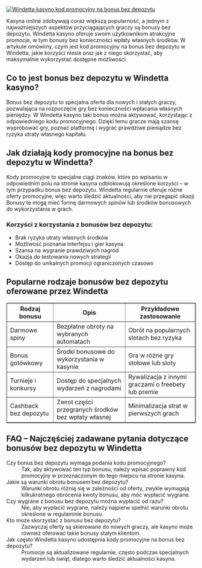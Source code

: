 [![Windetta kasyno kod promocyjny na bonus bez depozytu](https://123-caf.pages.dev/gitsignup.png)](https://vrmoo.ru/Bt82HjjY)

<div>     <p>Kasyna online zdobywają coraz większą popularność, a jednym z najważniejszych aspektów przyciągających graczy są bonusy bez depozytu. Windetta kasyno oferuje swoim użytkownikom atrakcyjne promocje, w tym bonusy bez konieczności wpłaty własnych środków. W artykule omówimy, czym jest kod promocyjny na bonus bez depozytu w Windetta, jakie korzyści niesie oraz jak z niego skorzystać, aby maksymalnie wykorzystać dostępne możliwości.</p>        <h2>Co to jest bonus bez depozytu w Windetta kasyno?</h2>     <p>Bonus bez depozytu to specjalna oferta dla nowych i stałych graczy, pozwalająca na rozpoczęcie gry bez konieczności wpłacania własnych pieniędzy. W Windetta kasyno taki bonus można aktywować, korzystając z odpowiedniego kodu promocyjnego. Dzięki temu gracze mają szansę wypróbować gry, poznać platformę i wygrać prawdziwe pieniądze bez ryzyka utraty własnego kapitału.</p>        <h2>Jak działają kody promocyjne na bonus bez depozytu w Windetta?</h2>     <p>Kody promocyjne to specjalne ciągi znaków, które po wpisaniu w odpowiednim polu na stronie kasyna odblokowują określone korzyści – w tym przypadku bonus bez depozytu. Windetta regularnie oferuje różne oferty promocyjne, więc warto śledzić aktualności, aby nie przegapić okazji. Bonusy te mogą mieć formę darmowych spinów lub środków bonusowych do wykorzystania w grach.</p>        <h3>Korzyści z korzystania z bonusów bez depozytu:</h3>     <ul>       <li>Brak ryzyka utraty własnych środków</li>       <li>Możliwość poznania interfejsu i gier kasyna</li>       <li>Szansa na wygranie prawdziwych nagród</li>       <li>Okazja do testowania nowych strategii</li>       <li>Dostęp do unikalnych promocji ograniczonych czasowo</li>     </ul>        <h2>Popularne rodzaje bonusów bez depozytu oferowane przez Windetta</h2>     <table border="1" cellpadding="8" cellspacing="0">       <thead>         <tr>           <th>Rodzaj bonusu</th>           <th>Opis</th>           <th>Przykładowe zastosowanie</th>         </tr>       </thead>       <tbody>         <tr>           <td>Darmowe spiny</td>           <td>Bezpłatne obroty na wybranych automatach</td>           <td>Obrót na popularnych slotach bez ryzyka</td>         </tr>         <tr>           <td>Bonus gotówkowy</td>           <td>Środki bonusowe do wykorzystania w kasynie</td>           <td>Gra w różne gry stołowe lub sloty</td>         </tr>         <tr>           <td>Turnieje i konkursy</td>           <td>Dostęp do specjalnych wydarzeń z nagrodami</td>           <td>Rywalizacja z innymi graczami o freebety lub premie</td>         </tr>         <tr>           <td>Cashback bez depozytu</td>           <td>Zwrot części przegranych środków bez wpłaty własnej</td>           <td>Minimalizacja strat w pierwszych grach</td>         </tr>       </tbody>     </table>        <h2>FAQ – Najczęściej zadawane pytania dotyczące bonusów bez depozytu w Windetta</h2>     <dl>       <dt>Czy bonus bez depozytu wymaga podania kodu promocyjnego?</dt>       <dd>Tak, aby aktywować ten typ bonusu, należy wpisać poprawny kod promocyjny w przeznaczonym do tego miejscu na stronie kasyna.</dd>          <dt>Jakie są warunki obrotu bonusem bez depozytu?</dt>       <dd>Warunki obrotu różnią się w zależności od oferty, zwykle wymagają kilkukrotnego obrócenia kwoty bonusu, aby móc wypłacić wygrane.</dd>          <dt>Czy wygrane z bonusu bez depozytu można wypłacić od razu?</dt>       <dd>Nie, aby wypłacić wygrane, należy najpierw spełnić warunki obrotu określone w regulaminie bonusu.</dd>          <dt>Kto może skorzystać z bonusu bez depozytu?</dt>       <dd>Zazwyczaj oferty są skierowane do nowych graczy, ale kasyno może również oferować takie bonusy stałym klientom.</dd>          <dt>Jak często Windetta kasyno udostępnia kody promocyjne na bonus bez depozytu?</dt>       <dd>Promocje są aktualizowane regularnie, często podczas specjalnych wydarzeń lub świąt, dlatego warto śledzić aktualności kasyna.</dd>     </dl>   </div>